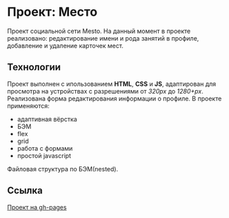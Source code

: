 # Проект: Место

Проект социальной сети Mesto. На данный момент в проекте реализовано: редактирование имени и рода занятий в профиле, добавление и удаление карточек мест.

## Технологии
Проект выполнен с ипользованием **HTML**, **CSS** и **JS**, адаптирован для просмотра на устройствах с разрешениями от *320px* до *1280+px*. Реализована форма редактирования информации о профиле. В проекте применяются:

* адаптивная вёрстка
* БЭМ
* flex
* grid
* работа с формами
* простой javascript

Файловая структура по БЭМ(nested).

## Cсылка
[Проект на gh-pages](https://v37f.github.io/mesto/)
